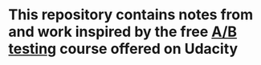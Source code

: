 # This repository contains notes from and work inspired by the free [A/B testing](https://classroom.udacity.com/courses/ud257/lessons/4018018619/concepts/40043986740923) course offered on Udacity
